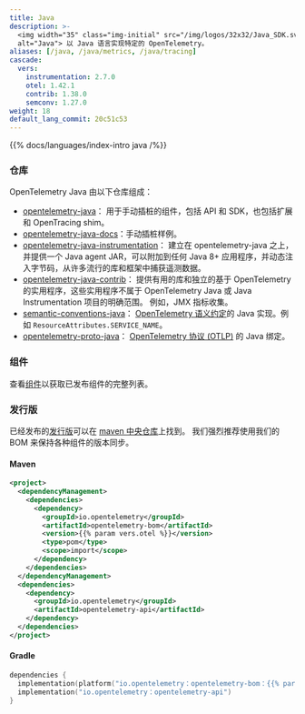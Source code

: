 ```yaml
---
title: Java
description: >-
  <img width="35" class="img-initial" src="/img/logos/32x32/Java_SDK.svg"
  alt="Java"> 以 Java 语言实现特定的 OpenTelemetry。
aliases: [/java, /java/metrics, /java/tracing]
cascade:
  vers:
    instrumentation: 2.7.0
    otel: 1.42.1
    contrib: 1.38.0
    semconv: 1.27.0
weight: 18
default_lang_commit: 20c51c53
---
```


{{% docs/languages/index-intro java /%}}

### 仓库

OpenTelemetry Java 由以下仓库组成：

- [opentelemetry-java](https://github.com/open-telemetry/opentelemetry-java)：
  用于手动插桩的组件，包括 API 和 SDK，也包括扩展和 OpenTracing shim。
- [opentelemetry-java-docs][]：手动插桩样例。
- [opentelemetry-java-instrumentation](https://github.com/open-telemetry/opentelemetry-java-instrumentation)：
  建立在 opentelemetry-java 之上，并提供一个 Java agent JAR，可以附加到任何 Java 8+ 应用程序，并动态注入字节码，从许多流行的库和框架中捕获遥测数据。
- [opentelemetry-java-contrib](https://github.com/open-telemetry/opentelemetry-java-contrib)：
  提供有用的库和独立的基于 OpenTelemetry 的实用程序，这些实用程序不属于 OpenTelemetry Java 或 Java Instrumentation 项目的明确范围。
  例如，JMX 指标收集。
- [semantic-conventions-java](https://github.com/open-telemetry/semantic-conventions-java)：
  [OpenTelemetry 语义约定](/docs/specs/semconv/)的 Java 实现。例如 `ResourceAttributes.SERVICE_NAME`。
- [opentelemetry-proto-java](https://github.com/open-telemetry/opentelemetry-proto-java)：
  [OpenTelemetry 协议 (OTLP)](/docs/specs/otlp/) 的 Java 绑定。

### 组件

查看[组件]以获取已发布组件的完整列表。

### 发行版

已经发布的[发行版][]可以在 [maven 中央仓库][]上找到。
我们强烈推荐使用我们的 BOM 来保持各种组件的版本同步。

#### Maven

```xml
<project>
  <dependencyManagement>
    <dependencies>
      <dependency>
        <groupId>io.opentelemetry</groupId>
        <artifactId>opentelemetry-bom</artifactId>
        <version>{{% param vers.otel %}}</version>
        <type>pom</type>
        <scope>import</scope>
      </dependency>
    </dependencies>
  </dependencyManagement>
  <dependencies>
    <dependency>
      <groupId>io.opentelemetry</groupId>
      <artifactId>opentelemetry-api</artifactId>
    </dependency>
  </dependencies>
</project>
```

#### Gradle

```kotlin
dependencies {
  implementation(platform("io.opentelemetry：opentelemetry-bom：{{% param vers.otel %}}"))
  implementation("io.opentelemetry：opentelemetry-api")
}
```

[maven 中央仓库]: https://mvnrepository.com/artifact/io.opentelemetry
[opentelemetry-java-docs]: https://github.com/open-telemetry/opentelemetry-java-docs#java-opentelemetry-examples
[发行版]: https://github.com/open-telemetry/opentelemetry-java/releases
[组件]: https://github.com/open-telemetry/opentelemetry-java#releases
